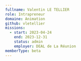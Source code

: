```yaml
---
fullname: Valentin LE TELLIER
role: Intrapreneur
domaine: Animation
github: vletellier
missions:
  - start: 2023-04-24
    end: 2023-12-31
    status: admin
    employer: DEAL de La Réunion
memberType: beta
---
```


